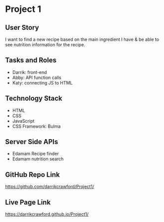 # Project 1

## User Story
I want to find a new recipe based on the main ingredient I have & be able to see nutrition information for the recipe. 

## Tasks and Roles
* Darrik: front-end
* Abby: API function calls 
* Katy: connecting JS to HTML

## Technology Stack
* HTML
* CSS
* JavaScript
* CSS Framework: Bulma

## Server Side APIs
* Edamam Recipe finder
* Edamam nutrition search

## GitHub Repo Link
https://github.com/darrikcrawford/Project1/

## Live Page Link
https://darrikcrawford.github.io/Project1/
